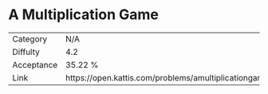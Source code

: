 # A Multiplication Game

<table>
    <tr>
        <td>Category</td>
        <td>N/A</td>
    </tr>
    <tr>
        <td>Diffulty</td>
        <td>4.2</td>
    </tr>
    <tr>
        <td>Acceptance</td>
        <td>35.22 %</td>
    </tr>
    <tr>
        <td>Link</td>
        <td>https://open.kattis.com/problems/amultiplicationgame</td>
    </tr>
</table>